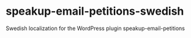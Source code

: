 speakup-email-petitions-swedish
===============================

Swedish localization for the WordPress plugin speakup-email-petitions
